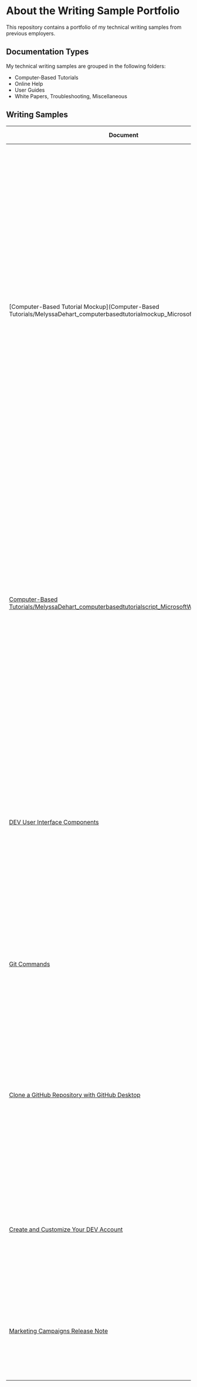 # About the Writing Sample Portfolio

This repository contains a portfolio of my technical writing samples from previous employers.

## Documentation Types

My technical writing samples are grouped in the following folders:

- Computer-Based Tutorials
- Online Help
- User Guides
- White Papers, Troubleshooting, Miscellaneous

## Writing Samples

| Document | Documentation type | Description |
| ------------- | ------------------ | ----------- |
| [Computer-Based Tutorial Mockup](Computer-Based Tutorials/MelyssaDehart_computerbasedtutorialmockup_MicrosoftPowerPoint.pdf) | Computer-Based Tutorials | Mockup created in Microsoft PowerPoint as part of a proposed change to an existing computer-based tutorial (CBT). The original CBT combined all workflow steps in one module, resulting in a lengthy experience for the user. My proposal subdivided the course into smaller, individual modules for each workflow step that allowed the user to learn at their own pace and better digest and retain the information. If approved, the module would have been created in Articulate 360 to provide a more interactive experience for the user.|
| [Computer-Based Tutorials/MelyssaDehart_computerbasedtutorialscript_MicrosoftWord.pdf](https://github.com/melyssadehart/Melyssa-Dehart-Writing-Sample-Portfolio/blob/5e22aea915c6fd08aa6c54d8e524d8e3b710b53c/Computer-Based%20Tutorials/MelyssaDehart_computerbasedtutorialscript_MicrosoftWord.pdf)) | How-to | Provides steps for creating files from your local computer and uploading them to your remote GitHub repository. The audience for this document is intermedia to expert users who need a quick rundown. I followed some of the concepts for writing procedures and documenting code syntax from Google's developer documentation style guide. To create this document, I used [The Good Docs Project's](https://github.com/thegooddocsproject/templates/tree/dev/how-to) how-to template. |
| [DEV User Interface Components](https://github.com/heykayla/my-writing/blob/main/references/reference-dev-ui-components.md) | Reference | Describes the user interface (UI) elements of the DEV website homepage, a social media platform for software developers. The audience for this document is DEV community members new to using the DEV website. To create this document, I used the [The Good Docs Project's](https://github.com/thegooddocsproject/templates/tree/dev/reference) reference template.|
| [Git Commands](https://github.com/heykayla/my-writing/blob/main/references/reference-git-commands.md) | Reference | Lists and describes common Git commands. The audience for this document is nonspecialists who need a reference guide for finding basic Git commands. |
| [Clone a GitHub Repository with GitHub Desktop](https://github.com/heykayla/my-writing/blob/main/tutorials/tutorial-clone-a-github-repo-with-github-desktop.md) | Tutorial | Provides instructions for cloning a remote repository to your local computer with GitHub Desktop. The audience for this document is nonspecialists who want to learn how to clone a remote repository with GitHub Desktop without using the command line. |
| [Create and Customize Your DEV Account](https://github.com/heykayla/my-writing/blob/main/tutorials/tutorial-create-and-customize-your-dev-account.md) | Tutorial | Provides instructions for creating a DEV account with a GitHub account. The audience for this document is users new to using DEV, a social media platform for software developers. |
| [Marketing Campaigns Release Note](https://github.com/heykayla/my-writing/blob/main/release-notes/release-note-marketing-campaigns.md) | Release Note | Describes new features, improvements, and bug fixes for a hypothetical product. The audience for this document are customers of the hypothetical product. |

